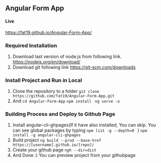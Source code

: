 ## Angular Form App
#### Live
https://fat19.github.io/Angular-Form-App/

### Required Installation
1. Download last version of node.js from following link. 
https://nodejs.org/en/download/
2. Download git following link
https://git-scm.com/downloads


### Install Project and Run in Local
1. Clone the repository to a folder
`git clone https://github.com/fat19/Angular-Form-App.git`
2. And
`cd Angular-Form-App`
`npm install`
` ng serve -o`

### Building Process and Deploy to Github Page
1.  Install angular-cli-ghpages(If it have also installed, You can skip. You can see global packages by typing `npm list -g --depth=0 ` )
`npm install -g angular-cli-ghpages`
2. Build project
`ng build --prod --base-href https://[username].github.io/[repo]/`
3.  Create your github page
`ngh --dir=dist`
4. And Done :)  You can preview project from your githubpage


